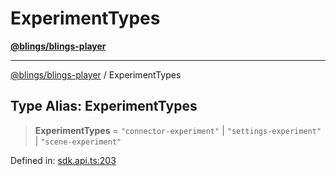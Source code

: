 # ExperimentTypes

[**@blings/blings-player**](../../)

***

[@blings/blings-player](../globals.md) / ExperimentTypes

## Type Alias: ExperimentTypes

> **ExperimentTypes** = `"connector-experiment"` | `"settings-experiment"` | `"scene-experiment"`

Defined in: [sdk.api.ts:203](https://bitbucket.org/blingsio/player/src/e9d4e5a1bf54c48bcb6663f1308cce3af89efa76/src/SDK/sdk.api.ts#lines-203)
